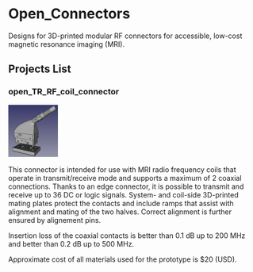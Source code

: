 # Open_Connectors
Designs for 3D-printed modular RF connectors for accessible, low-cost magnetic resonance imaging (MRI).

## Projects List

### open_TR_RF_coil_connector
<img src="https://github.com/dezanche/Open_Connectors/blob/main/pictures/open_TR_RF_coil_connector.png?raw=true" width="100">

This connector is intended for use with MRI radio frequency coils that operate in transmit/receive mode and supports a maximum of 2 coaxial connections. Thanks to an edge connector, it is possible to transmit and receive up to 36 DC or logic signals. System- and coil-side 3D-printed mating plates protect the contacts and include ramps that assist with alignment and mating of the two halves. Correct alignment is further ensured by alignement pins.

Insertion loss of the coaxial contacts is better than 0.1 dB up to 200 MHz and better than 0.2 dB up to 500 MHz.

Approximate cost of all materials used for the prototype is $20 (USD).
